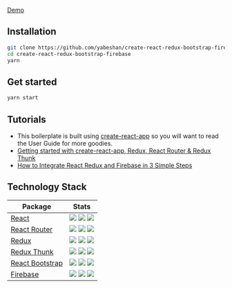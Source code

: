 [Demo](https://todolist-fbf4c.firebaseapp.com/)
## Installation

```bash
git clone https://github.com/yabeshan/create-react-redux-bootstrap-firebase
cd create-react-redux-bootstrap-firebase
yarn
```

## Get started

```bash
yarn start
```

## Tutorials

* This boilerplate is built using [create-react-app](https://github.com/facebook/create-react-app) so you will want to read the User Guide for more goodies.
* [Getting started with create-react-app, Redux, React Router & Redux Thunk](https://medium.com/@notrab/getting-started-with-create-react-app-redux-react-router-redux-thunk-d6a19259f71f)
* [How to Integrate React Redux and Firebase in 3 Simple Steps](https://medium.com/quick-code/how-to-integrate-react-redux-and-firebase-in-3-simple-steps-c44804a6af38)


## Technology Stack

| Package | Stats |
|---|---|
| [React](https://github.com/facebook/react/) | <a href="https://www.npmjs.com/package/react"><img src="https://img.shields.io/npm/l/react.svg?style=flat-square"></a> <a href="https://www.npmjs.com/package/react"><img src="https://img.shields.io/npm/dm/react.svg?style=flat-square"></a> <a href="https://www.npmjs.com/package/react"><img src="https://img.shields.io/npm/v/react.svg?style=flat-square"></a> |
| [React Router](https://github.com/ReactTraining/react-router) | <a href="https://www.npmjs.com/package/react-router"><img src="https://img.shields.io/npm/l/react-router.svg?style=flat-square"></a> <a href="https://www.npmjs.com/package/react-router"><img src="https://img.shields.io/npm/dm/react-router.svg?style=flat-square"></a> <a href="https://www.npmjs.com/package/react-router"><img src="https://img.shields.io/npm/v/react-router.svg?style=flat-square"></a> |
| [Redux](https://github.com/reduxjs/redux) | <a href="https://www.npmjs.com/package/redux"><img src="https://img.shields.io/npm/l/redux.svg?style=flat-square"></a> <a href="https://www.npmjs.com/package/redux"><img src="https://img.shields.io/npm/dm/redux.svg?style=flat-square"></a> <a href="https://www.npmjs.com/package/redux"><img src="https://img.shields.io/npm/v/redux.svg?style=flat-square"></a> |
| [Redux Thunk](https://github.com/reduxjs/redux-thunk) | <a href="https://www.npmjs.com/package/redux-thunk"><img src="https://img.shields.io/npm/l/redux-thunk.svg?style=flat-square"></a> <a href="https://www.npmjs.com/package/redux-thunk"><img src="https://img.shields.io/npm/dm/redux-thunk.svg?style=flat-square"></a> <a href="https://www.npmjs.com/package/redux-thunk"><img src="https://img.shields.io/npm/v/redux-thunk.svg?style=flat-square"></a> |
| [React Bootstrap](https://github.com/react-bootstrap/react-bootstrap) | <a href="https://www.npmjs.com/package/react-bootstrap"><img src="https://img.shields.io/npm/l/react-bootstrap.svg?style=flat-square"></a> <a href="https://www.npmjs.com/package/react-bootstrap"><img src="https://img.shields.io/npm/dm/react-bootstrap.svg?style=flat-square"></a> <a href="https://www.npmjs.com/package/react-bootstrap"><img src="https://img.shields.io/npm/v/react-bootstrap.svg?style=flat-square"></a> |
| [Firebase](https://firebase.google.com/) | <a href="https://www.npmjs.com/package/firebase"><img src="https://img.shields.io/npm/l/firebase.svg?style=flat-square"></a> <a href="https://www.npmjs.com/package/firebase"><img src="https://img.shields.io/npm/dm/firebase.svg?style=flat-square"></a> <a href="https://www.npmjs.com/package/firebase"><img src="https://img.shields.io/npm/v/firebase.svg?style=flat-square"></a> |

